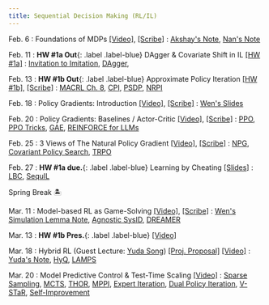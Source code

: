 ```yaml
---
title: Sequential Decision Making (RL/IL)
---
```


Feb. 6
: Foundations of MDPs [[Video]](https://youtu.be/HClt4ZMa1eA), [[Scribe]](/assets/pdfs/scribe_8.pdf)
  : [Akshay's Note](https://people.cs.umass.edu/~akshay/courses/coms6998-11/files/lec5.pdf), [Nan's Note](https://nanjiang.cs.illinois.edu/files/cs542f22/note1.pdf)

Feb. 11
: **HW #1a Out**{: .label .label-blue} DAgger & Covariate Shift in IL [[HW #1a]](https://www.overleaf.com/read/qkhhmvhzhspy#cbc243)
  : [Invitation to Imitation](https://www.ri.cmu.edu/pub_files/2015/3/InvitationToImitation_3_1415.pdf), [DAgger](https://arxiv.org/pdf/1011.0686),

Feb. 13
: **HW #1b Out**{: .label .label-blue} Approximate Policy Iteration [[HW #1b]](https://www.overleaf.com/read/pfdywfskwmqb#3d95b0), [[Scribe]](/assets/pdfs/scribe_10.pdf)
  : [MACRL Ch. 8](https://macrl-book.github.io/assets/pdf/8_macrl.pdf), [CPI](https://people.eecs.berkeley.edu/~pabbeel/cs287-fa09/readings/KakadeLangford-icml2002.pdf), [PSDP](https://papers.nips.cc/paper_files/paper/2003/file/3837a451cd0abc5ce4069304c5442c87-Paper.pdf), [NRPI](https://arxiv.org/pdf/1406.5979)

Feb. 18
: Policy Gradients: Introduction [[Video]](https://youtu.be/fAgjW6l9vRQ), [[Scribe]](/assets/pdfs/scribe_11.pdf)
  : [Wen's Slides](https://wensun.github.io/CS6789_fall_2024/PG_1_pdf.pdf)

Feb. 20
: Policy Gradients: Baselines / Actor-Critic [[Video]](https://youtu.be/Z-yz-Q43o1Q), [[Scribe]](/assets/pdfs/scribe_12.pdf)
  : [PPO](https://arxiv.org/pdf/1707.06347), [PPO Tricks](https://iclr-blog-track.github.io/2022/03/25/ppo-implementation-details/), [GAE](https://arxiv.org/pdf/1506.02438), [REINFORCE for LLMs](https://arxiv.org/abs/2402.14740)

Feb. 25
: 3 Views of The Natural Policy Gradient [[Video]](https://youtu.be/wyE8cUjpyTU), [[Scribe]](/assets/pdfs/scribe_13.pdf)
  : [NPG](https://proceedings.neurips.cc/paper_files/paper/2001/file/4b86abe48d358ecf194c56c69108433e-Paper.pdf), [Covariant Policy Search](https://citeseerx.ist.psu.edu/document?repid=rep1&type=pdf&doi=acbba2baaff24d6772ff89c27440c8c599115e19), [TRPO](https://arxiv.org/pdf/1502.05477)

Feb. 27
: **HW #1a due.**{: .label .label-blue} Learning by Cheating [[Slides]](/assets/pdfs/LearningByCheating.pdf)
  : [LBC](https://arxiv.org/pdf/1912.12294), [SequIL](https://gokul.dev/sequil/)

Spring Break 🏝️

Mar. 11
: Model-based RL as Game-Solving [[Video]](https://youtu.be/bhGfH3cycKA), [[Scribe]](/assets/pdfs/scribe_15.pdf)
  : [Wen's Simulation Lemma Note](https://wensun.github.io/CS4789_data/simulation_lemma.pdf), [Agnostic SysID](https://arxiv.org/abs/1203.1007), [DREAMER](https://arxiv.org/pdf/2301.04104)

Mar. 13
: **HW #1b Pres.**{: .label .label-blue} [[Video]](https://youtu.be/4z2vETvluxk)

Mar. 18
: Hybrid RL (Guest Lecture: [Yuda Song](https://yudasong.github.io/)) [[Proj. Proposal]](https://forms.gle/3XV39pPD9fjgqwZY9) [[Video]](https://youtu.be/1B2XGXQ2hfA)
  : [Yuda's Note](/assets/pdfs/hybrid_RL.pdf), [HyQ](https://arxiv.org/pdf/2210.06718), [LAMPS](https://arxiv.org/pdf/2303.00694)

Mar. 20
: Model Predictive Control & Test-Time Scaling [[Video]](https://youtu.be/U9QjtyCr8_Y)
  : [Sparse Sampling](https://www.cis.upenn.edu/~mkearns/papers/sparsesampling-journal.pdf), [MCTS](https://citeseerx.ist.psu.edu/document?repid=rep1&type=pdf&doi=6661e57237e4e8739b7a4946c4d3d4875376c068), [THOR](https://arxiv.org/abs/1805.11240), [MPPI](https://homes.cs.washington.edu/~bboots/files/InformationTheoreticMPC.pdf), [Expert Iteration](https://arxiv.org/abs/1705.08439), [Dual Policy Iteration](https://arxiv.org/abs/1805.10755), [V-STaR](https://arxiv.org/abs/2402.06457), [Self-Improvement](https://arxiv.org/abs/2412.01951)
